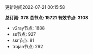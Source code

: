 更新时间2022-07-21 00:15:58

**总订阅: 378**
**总节点: 15721**
**有效节点: 3108**
- v2ray节点: 1838
- ss节点: 927
- ssr节点: 81
- trojan节点: 262

